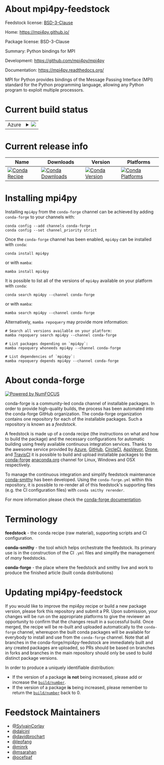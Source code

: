 About mpi4py-feedstock
======================

Feedstock license: [BSD-3-Clause](https://github.com/conda-forge/mpi4py-feedstock/blob/main/LICENSE.txt)

Home: https://mpi4py.github.io/

Package license: BSD-3-Clause

Summary: Python bindings for MPI

Development: https://github.com/mpi4py/mpi4py

Documentation: https://mpi4py.readthedocs.org/

MPI for Python provides bindings of the Message Passing Interface (MPI)
standard for the Python programming language, allowing any Python program
to exploit multiple processors.


Current build status
====================


<table>
    
  <tr>
    <td>Azure</td>
    <td>
      <details>
        <summary>
          <a href="https://dev.azure.com/conda-forge/feedstock-builds/_build/latest?definitionId=644&branchName=main">
            <img src="https://dev.azure.com/conda-forge/feedstock-builds/_apis/build/status/mpi4py-feedstock?branchName=main">
          </a>
        </summary>
        <table>
          <thead><tr><th>Variant</th><th>Status</th></tr></thead>
          <tbody><tr>
              <td>linux_64_mpiimpipython3.10.____cpython</td>
              <td>
                <a href="https://dev.azure.com/conda-forge/feedstock-builds/_build/latest?definitionId=644&branchName=main">
                  <img src="https://dev.azure.com/conda-forge/feedstock-builds/_apis/build/status/mpi4py-feedstock?branchName=main&jobName=linux&configuration=linux%20linux_64_mpiimpipython3.10.____cpython" alt="variant">
                </a>
              </td>
            </tr><tr>
              <td>linux_64_mpiimpipython3.11.____cpython</td>
              <td>
                <a href="https://dev.azure.com/conda-forge/feedstock-builds/_build/latest?definitionId=644&branchName=main">
                  <img src="https://dev.azure.com/conda-forge/feedstock-builds/_apis/build/status/mpi4py-feedstock?branchName=main&jobName=linux&configuration=linux%20linux_64_mpiimpipython3.11.____cpython" alt="variant">
                </a>
              </td>
            </tr><tr>
              <td>linux_64_mpiimpipython3.12.____cpython</td>
              <td>
                <a href="https://dev.azure.com/conda-forge/feedstock-builds/_build/latest?definitionId=644&branchName=main">
                  <img src="https://dev.azure.com/conda-forge/feedstock-builds/_apis/build/status/mpi4py-feedstock?branchName=main&jobName=linux&configuration=linux%20linux_64_mpiimpipython3.12.____cpython" alt="variant">
                </a>
              </td>
            </tr><tr>
              <td>linux_64_mpiimpipython3.8.____cpython</td>
              <td>
                <a href="https://dev.azure.com/conda-forge/feedstock-builds/_build/latest?definitionId=644&branchName=main">
                  <img src="https://dev.azure.com/conda-forge/feedstock-builds/_apis/build/status/mpi4py-feedstock?branchName=main&jobName=linux&configuration=linux%20linux_64_mpiimpipython3.8.____cpython" alt="variant">
                </a>
              </td>
            </tr><tr>
              <td>linux_64_mpiimpipython3.9.____73_pypy</td>
              <td>
                <a href="https://dev.azure.com/conda-forge/feedstock-builds/_build/latest?definitionId=644&branchName=main">
                  <img src="https://dev.azure.com/conda-forge/feedstock-builds/_apis/build/status/mpi4py-feedstock?branchName=main&jobName=linux&configuration=linux%20linux_64_mpiimpipython3.9.____73_pypy" alt="variant">
                </a>
              </td>
            </tr><tr>
              <td>linux_64_mpiimpipython3.9.____cpython</td>
              <td>
                <a href="https://dev.azure.com/conda-forge/feedstock-builds/_build/latest?definitionId=644&branchName=main">
                  <img src="https://dev.azure.com/conda-forge/feedstock-builds/_apis/build/status/mpi4py-feedstock?branchName=main&jobName=linux&configuration=linux%20linux_64_mpiimpipython3.9.____cpython" alt="variant">
                </a>
              </td>
            </tr><tr>
              <td>linux_64_mpimpichpython3.10.____cpython</td>
              <td>
                <a href="https://dev.azure.com/conda-forge/feedstock-builds/_build/latest?definitionId=644&branchName=main">
                  <img src="https://dev.azure.com/conda-forge/feedstock-builds/_apis/build/status/mpi4py-feedstock?branchName=main&jobName=linux&configuration=linux%20linux_64_mpimpichpython3.10.____cpython" alt="variant">
                </a>
              </td>
            </tr><tr>
              <td>linux_64_mpimpichpython3.11.____cpython</td>
              <td>
                <a href="https://dev.azure.com/conda-forge/feedstock-builds/_build/latest?definitionId=644&branchName=main">
                  <img src="https://dev.azure.com/conda-forge/feedstock-builds/_apis/build/status/mpi4py-feedstock?branchName=main&jobName=linux&configuration=linux%20linux_64_mpimpichpython3.11.____cpython" alt="variant">
                </a>
              </td>
            </tr><tr>
              <td>linux_64_mpimpichpython3.12.____cpython</td>
              <td>
                <a href="https://dev.azure.com/conda-forge/feedstock-builds/_build/latest?definitionId=644&branchName=main">
                  <img src="https://dev.azure.com/conda-forge/feedstock-builds/_apis/build/status/mpi4py-feedstock?branchName=main&jobName=linux&configuration=linux%20linux_64_mpimpichpython3.12.____cpython" alt="variant">
                </a>
              </td>
            </tr><tr>
              <td>linux_64_mpimpichpython3.8.____cpython</td>
              <td>
                <a href="https://dev.azure.com/conda-forge/feedstock-builds/_build/latest?definitionId=644&branchName=main">
                  <img src="https://dev.azure.com/conda-forge/feedstock-builds/_apis/build/status/mpi4py-feedstock?branchName=main&jobName=linux&configuration=linux%20linux_64_mpimpichpython3.8.____cpython" alt="variant">
                </a>
              </td>
            </tr><tr>
              <td>linux_64_mpimpichpython3.9.____73_pypy</td>
              <td>
                <a href="https://dev.azure.com/conda-forge/feedstock-builds/_build/latest?definitionId=644&branchName=main">
                  <img src="https://dev.azure.com/conda-forge/feedstock-builds/_apis/build/status/mpi4py-feedstock?branchName=main&jobName=linux&configuration=linux%20linux_64_mpimpichpython3.9.____73_pypy" alt="variant">
                </a>
              </td>
            </tr><tr>
              <td>linux_64_mpimpichpython3.9.____cpython</td>
              <td>
                <a href="https://dev.azure.com/conda-forge/feedstock-builds/_build/latest?definitionId=644&branchName=main">
                  <img src="https://dev.azure.com/conda-forge/feedstock-builds/_apis/build/status/mpi4py-feedstock?branchName=main&jobName=linux&configuration=linux%20linux_64_mpimpichpython3.9.____cpython" alt="variant">
                </a>
              </td>
            </tr><tr>
              <td>linux_64_mpiopenmpipython3.10.____cpython</td>
              <td>
                <a href="https://dev.azure.com/conda-forge/feedstock-builds/_build/latest?definitionId=644&branchName=main">
                  <img src="https://dev.azure.com/conda-forge/feedstock-builds/_apis/build/status/mpi4py-feedstock?branchName=main&jobName=linux&configuration=linux%20linux_64_mpiopenmpipython3.10.____cpython" alt="variant">
                </a>
              </td>
            </tr><tr>
              <td>linux_64_mpiopenmpipython3.11.____cpython</td>
              <td>
                <a href="https://dev.azure.com/conda-forge/feedstock-builds/_build/latest?definitionId=644&branchName=main">
                  <img src="https://dev.azure.com/conda-forge/feedstock-builds/_apis/build/status/mpi4py-feedstock?branchName=main&jobName=linux&configuration=linux%20linux_64_mpiopenmpipython3.11.____cpython" alt="variant">
                </a>
              </td>
            </tr><tr>
              <td>linux_64_mpiopenmpipython3.12.____cpython</td>
              <td>
                <a href="https://dev.azure.com/conda-forge/feedstock-builds/_build/latest?definitionId=644&branchName=main">
                  <img src="https://dev.azure.com/conda-forge/feedstock-builds/_apis/build/status/mpi4py-feedstock?branchName=main&jobName=linux&configuration=linux%20linux_64_mpiopenmpipython3.12.____cpython" alt="variant">
                </a>
              </td>
            </tr><tr>
              <td>linux_64_mpiopenmpipython3.8.____cpython</td>
              <td>
                <a href="https://dev.azure.com/conda-forge/feedstock-builds/_build/latest?definitionId=644&branchName=main">
                  <img src="https://dev.azure.com/conda-forge/feedstock-builds/_apis/build/status/mpi4py-feedstock?branchName=main&jobName=linux&configuration=linux%20linux_64_mpiopenmpipython3.8.____cpython" alt="variant">
                </a>
              </td>
            </tr><tr>
              <td>linux_64_mpiopenmpipython3.9.____73_pypy</td>
              <td>
                <a href="https://dev.azure.com/conda-forge/feedstock-builds/_build/latest?definitionId=644&branchName=main">
                  <img src="https://dev.azure.com/conda-forge/feedstock-builds/_apis/build/status/mpi4py-feedstock?branchName=main&jobName=linux&configuration=linux%20linux_64_mpiopenmpipython3.9.____73_pypy" alt="variant">
                </a>
              </td>
            </tr><tr>
              <td>linux_64_mpiopenmpipython3.9.____cpython</td>
              <td>
                <a href="https://dev.azure.com/conda-forge/feedstock-builds/_build/latest?definitionId=644&branchName=main">
                  <img src="https://dev.azure.com/conda-forge/feedstock-builds/_apis/build/status/mpi4py-feedstock?branchName=main&jobName=linux&configuration=linux%20linux_64_mpiopenmpipython3.9.____cpython" alt="variant">
                </a>
              </td>
            </tr><tr>
              <td>linux_aarch64_mpimpichpython3.10.____cpython</td>
              <td>
                <a href="https://dev.azure.com/conda-forge/feedstock-builds/_build/latest?definitionId=644&branchName=main">
                  <img src="https://dev.azure.com/conda-forge/feedstock-builds/_apis/build/status/mpi4py-feedstock?branchName=main&jobName=linux&configuration=linux%20linux_aarch64_mpimpichpython3.10.____cpython" alt="variant">
                </a>
              </td>
            </tr><tr>
              <td>linux_aarch64_mpimpichpython3.11.____cpython</td>
              <td>
                <a href="https://dev.azure.com/conda-forge/feedstock-builds/_build/latest?definitionId=644&branchName=main">
                  <img src="https://dev.azure.com/conda-forge/feedstock-builds/_apis/build/status/mpi4py-feedstock?branchName=main&jobName=linux&configuration=linux%20linux_aarch64_mpimpichpython3.11.____cpython" alt="variant">
                </a>
              </td>
            </tr><tr>
              <td>linux_aarch64_mpimpichpython3.12.____cpython</td>
              <td>
                <a href="https://dev.azure.com/conda-forge/feedstock-builds/_build/latest?definitionId=644&branchName=main">
                  <img src="https://dev.azure.com/conda-forge/feedstock-builds/_apis/build/status/mpi4py-feedstock?branchName=main&jobName=linux&configuration=linux%20linux_aarch64_mpimpichpython3.12.____cpython" alt="variant">
                </a>
              </td>
            </tr><tr>
              <td>linux_aarch64_mpimpichpython3.8.____cpython</td>
              <td>
                <a href="https://dev.azure.com/conda-forge/feedstock-builds/_build/latest?definitionId=644&branchName=main">
                  <img src="https://dev.azure.com/conda-forge/feedstock-builds/_apis/build/status/mpi4py-feedstock?branchName=main&jobName=linux&configuration=linux%20linux_aarch64_mpimpichpython3.8.____cpython" alt="variant">
                </a>
              </td>
            </tr><tr>
              <td>linux_aarch64_mpimpichpython3.9.____73_pypy</td>
              <td>
                <a href="https://dev.azure.com/conda-forge/feedstock-builds/_build/latest?definitionId=644&branchName=main">
                  <img src="https://dev.azure.com/conda-forge/feedstock-builds/_apis/build/status/mpi4py-feedstock?branchName=main&jobName=linux&configuration=linux%20linux_aarch64_mpimpichpython3.9.____73_pypy" alt="variant">
                </a>
              </td>
            </tr><tr>
              <td>linux_aarch64_mpimpichpython3.9.____cpython</td>
              <td>
                <a href="https://dev.azure.com/conda-forge/feedstock-builds/_build/latest?definitionId=644&branchName=main">
                  <img src="https://dev.azure.com/conda-forge/feedstock-builds/_apis/build/status/mpi4py-feedstock?branchName=main&jobName=linux&configuration=linux%20linux_aarch64_mpimpichpython3.9.____cpython" alt="variant">
                </a>
              </td>
            </tr><tr>
              <td>linux_aarch64_mpiopenmpipython3.10.____cpython</td>
              <td>
                <a href="https://dev.azure.com/conda-forge/feedstock-builds/_build/latest?definitionId=644&branchName=main">
                  <img src="https://dev.azure.com/conda-forge/feedstock-builds/_apis/build/status/mpi4py-feedstock?branchName=main&jobName=linux&configuration=linux%20linux_aarch64_mpiopenmpipython3.10.____cpython" alt="variant">
                </a>
              </td>
            </tr><tr>
              <td>linux_aarch64_mpiopenmpipython3.11.____cpython</td>
              <td>
                <a href="https://dev.azure.com/conda-forge/feedstock-builds/_build/latest?definitionId=644&branchName=main">
                  <img src="https://dev.azure.com/conda-forge/feedstock-builds/_apis/build/status/mpi4py-feedstock?branchName=main&jobName=linux&configuration=linux%20linux_aarch64_mpiopenmpipython3.11.____cpython" alt="variant">
                </a>
              </td>
            </tr><tr>
              <td>linux_aarch64_mpiopenmpipython3.12.____cpython</td>
              <td>
                <a href="https://dev.azure.com/conda-forge/feedstock-builds/_build/latest?definitionId=644&branchName=main">
                  <img src="https://dev.azure.com/conda-forge/feedstock-builds/_apis/build/status/mpi4py-feedstock?branchName=main&jobName=linux&configuration=linux%20linux_aarch64_mpiopenmpipython3.12.____cpython" alt="variant">
                </a>
              </td>
            </tr><tr>
              <td>linux_aarch64_mpiopenmpipython3.8.____cpython</td>
              <td>
                <a href="https://dev.azure.com/conda-forge/feedstock-builds/_build/latest?definitionId=644&branchName=main">
                  <img src="https://dev.azure.com/conda-forge/feedstock-builds/_apis/build/status/mpi4py-feedstock?branchName=main&jobName=linux&configuration=linux%20linux_aarch64_mpiopenmpipython3.8.____cpython" alt="variant">
                </a>
              </td>
            </tr><tr>
              <td>linux_aarch64_mpiopenmpipython3.9.____73_pypy</td>
              <td>
                <a href="https://dev.azure.com/conda-forge/feedstock-builds/_build/latest?definitionId=644&branchName=main">
                  <img src="https://dev.azure.com/conda-forge/feedstock-builds/_apis/build/status/mpi4py-feedstock?branchName=main&jobName=linux&configuration=linux%20linux_aarch64_mpiopenmpipython3.9.____73_pypy" alt="variant">
                </a>
              </td>
            </tr><tr>
              <td>linux_aarch64_mpiopenmpipython3.9.____cpython</td>
              <td>
                <a href="https://dev.azure.com/conda-forge/feedstock-builds/_build/latest?definitionId=644&branchName=main">
                  <img src="https://dev.azure.com/conda-forge/feedstock-builds/_apis/build/status/mpi4py-feedstock?branchName=main&jobName=linux&configuration=linux%20linux_aarch64_mpiopenmpipython3.9.____cpython" alt="variant">
                </a>
              </td>
            </tr><tr>
              <td>linux_ppc64le_mpimpichpython3.10.____cpython</td>
              <td>
                <a href="https://dev.azure.com/conda-forge/feedstock-builds/_build/latest?definitionId=644&branchName=main">
                  <img src="https://dev.azure.com/conda-forge/feedstock-builds/_apis/build/status/mpi4py-feedstock?branchName=main&jobName=linux&configuration=linux%20linux_ppc64le_mpimpichpython3.10.____cpython" alt="variant">
                </a>
              </td>
            </tr><tr>
              <td>linux_ppc64le_mpimpichpython3.11.____cpython</td>
              <td>
                <a href="https://dev.azure.com/conda-forge/feedstock-builds/_build/latest?definitionId=644&branchName=main">
                  <img src="https://dev.azure.com/conda-forge/feedstock-builds/_apis/build/status/mpi4py-feedstock?branchName=main&jobName=linux&configuration=linux%20linux_ppc64le_mpimpichpython3.11.____cpython" alt="variant">
                </a>
              </td>
            </tr><tr>
              <td>linux_ppc64le_mpimpichpython3.12.____cpython</td>
              <td>
                <a href="https://dev.azure.com/conda-forge/feedstock-builds/_build/latest?definitionId=644&branchName=main">
                  <img src="https://dev.azure.com/conda-forge/feedstock-builds/_apis/build/status/mpi4py-feedstock?branchName=main&jobName=linux&configuration=linux%20linux_ppc64le_mpimpichpython3.12.____cpython" alt="variant">
                </a>
              </td>
            </tr><tr>
              <td>linux_ppc64le_mpimpichpython3.8.____cpython</td>
              <td>
                <a href="https://dev.azure.com/conda-forge/feedstock-builds/_build/latest?definitionId=644&branchName=main">
                  <img src="https://dev.azure.com/conda-forge/feedstock-builds/_apis/build/status/mpi4py-feedstock?branchName=main&jobName=linux&configuration=linux%20linux_ppc64le_mpimpichpython3.8.____cpython" alt="variant">
                </a>
              </td>
            </tr><tr>
              <td>linux_ppc64le_mpimpichpython3.9.____73_pypy</td>
              <td>
                <a href="https://dev.azure.com/conda-forge/feedstock-builds/_build/latest?definitionId=644&branchName=main">
                  <img src="https://dev.azure.com/conda-forge/feedstock-builds/_apis/build/status/mpi4py-feedstock?branchName=main&jobName=linux&configuration=linux%20linux_ppc64le_mpimpichpython3.9.____73_pypy" alt="variant">
                </a>
              </td>
            </tr><tr>
              <td>linux_ppc64le_mpimpichpython3.9.____cpython</td>
              <td>
                <a href="https://dev.azure.com/conda-forge/feedstock-builds/_build/latest?definitionId=644&branchName=main">
                  <img src="https://dev.azure.com/conda-forge/feedstock-builds/_apis/build/status/mpi4py-feedstock?branchName=main&jobName=linux&configuration=linux%20linux_ppc64le_mpimpichpython3.9.____cpython" alt="variant">
                </a>
              </td>
            </tr><tr>
              <td>linux_ppc64le_mpiopenmpipython3.10.____cpython</td>
              <td>
                <a href="https://dev.azure.com/conda-forge/feedstock-builds/_build/latest?definitionId=644&branchName=main">
                  <img src="https://dev.azure.com/conda-forge/feedstock-builds/_apis/build/status/mpi4py-feedstock?branchName=main&jobName=linux&configuration=linux%20linux_ppc64le_mpiopenmpipython3.10.____cpython" alt="variant">
                </a>
              </td>
            </tr><tr>
              <td>linux_ppc64le_mpiopenmpipython3.11.____cpython</td>
              <td>
                <a href="https://dev.azure.com/conda-forge/feedstock-builds/_build/latest?definitionId=644&branchName=main">
                  <img src="https://dev.azure.com/conda-forge/feedstock-builds/_apis/build/status/mpi4py-feedstock?branchName=main&jobName=linux&configuration=linux%20linux_ppc64le_mpiopenmpipython3.11.____cpython" alt="variant">
                </a>
              </td>
            </tr><tr>
              <td>linux_ppc64le_mpiopenmpipython3.12.____cpython</td>
              <td>
                <a href="https://dev.azure.com/conda-forge/feedstock-builds/_build/latest?definitionId=644&branchName=main">
                  <img src="https://dev.azure.com/conda-forge/feedstock-builds/_apis/build/status/mpi4py-feedstock?branchName=main&jobName=linux&configuration=linux%20linux_ppc64le_mpiopenmpipython3.12.____cpython" alt="variant">
                </a>
              </td>
            </tr><tr>
              <td>linux_ppc64le_mpiopenmpipython3.8.____cpython</td>
              <td>
                <a href="https://dev.azure.com/conda-forge/feedstock-builds/_build/latest?definitionId=644&branchName=main">
                  <img src="https://dev.azure.com/conda-forge/feedstock-builds/_apis/build/status/mpi4py-feedstock?branchName=main&jobName=linux&configuration=linux%20linux_ppc64le_mpiopenmpipython3.8.____cpython" alt="variant">
                </a>
              </td>
            </tr><tr>
              <td>linux_ppc64le_mpiopenmpipython3.9.____73_pypy</td>
              <td>
                <a href="https://dev.azure.com/conda-forge/feedstock-builds/_build/latest?definitionId=644&branchName=main">
                  <img src="https://dev.azure.com/conda-forge/feedstock-builds/_apis/build/status/mpi4py-feedstock?branchName=main&jobName=linux&configuration=linux%20linux_ppc64le_mpiopenmpipython3.9.____73_pypy" alt="variant">
                </a>
              </td>
            </tr><tr>
              <td>linux_ppc64le_mpiopenmpipython3.9.____cpython</td>
              <td>
                <a href="https://dev.azure.com/conda-forge/feedstock-builds/_build/latest?definitionId=644&branchName=main">
                  <img src="https://dev.azure.com/conda-forge/feedstock-builds/_apis/build/status/mpi4py-feedstock?branchName=main&jobName=linux&configuration=linux%20linux_ppc64le_mpiopenmpipython3.9.____cpython" alt="variant">
                </a>
              </td>
            </tr><tr>
              <td>osx_64_mpimpichpython3.10.____cpython</td>
              <td>
                <a href="https://dev.azure.com/conda-forge/feedstock-builds/_build/latest?definitionId=644&branchName=main">
                  <img src="https://dev.azure.com/conda-forge/feedstock-builds/_apis/build/status/mpi4py-feedstock?branchName=main&jobName=osx&configuration=osx%20osx_64_mpimpichpython3.10.____cpython" alt="variant">
                </a>
              </td>
            </tr><tr>
              <td>osx_64_mpimpichpython3.11.____cpython</td>
              <td>
                <a href="https://dev.azure.com/conda-forge/feedstock-builds/_build/latest?definitionId=644&branchName=main">
                  <img src="https://dev.azure.com/conda-forge/feedstock-builds/_apis/build/status/mpi4py-feedstock?branchName=main&jobName=osx&configuration=osx%20osx_64_mpimpichpython3.11.____cpython" alt="variant">
                </a>
              </td>
            </tr><tr>
              <td>osx_64_mpimpichpython3.12.____cpython</td>
              <td>
                <a href="https://dev.azure.com/conda-forge/feedstock-builds/_build/latest?definitionId=644&branchName=main">
                  <img src="https://dev.azure.com/conda-forge/feedstock-builds/_apis/build/status/mpi4py-feedstock?branchName=main&jobName=osx&configuration=osx%20osx_64_mpimpichpython3.12.____cpython" alt="variant">
                </a>
              </td>
            </tr><tr>
              <td>osx_64_mpimpichpython3.8.____cpython</td>
              <td>
                <a href="https://dev.azure.com/conda-forge/feedstock-builds/_build/latest?definitionId=644&branchName=main">
                  <img src="https://dev.azure.com/conda-forge/feedstock-builds/_apis/build/status/mpi4py-feedstock?branchName=main&jobName=osx&configuration=osx%20osx_64_mpimpichpython3.8.____cpython" alt="variant">
                </a>
              </td>
            </tr><tr>
              <td>osx_64_mpimpichpython3.9.____73_pypy</td>
              <td>
                <a href="https://dev.azure.com/conda-forge/feedstock-builds/_build/latest?definitionId=644&branchName=main">
                  <img src="https://dev.azure.com/conda-forge/feedstock-builds/_apis/build/status/mpi4py-feedstock?branchName=main&jobName=osx&configuration=osx%20osx_64_mpimpichpython3.9.____73_pypy" alt="variant">
                </a>
              </td>
            </tr><tr>
              <td>osx_64_mpimpichpython3.9.____cpython</td>
              <td>
                <a href="https://dev.azure.com/conda-forge/feedstock-builds/_build/latest?definitionId=644&branchName=main">
                  <img src="https://dev.azure.com/conda-forge/feedstock-builds/_apis/build/status/mpi4py-feedstock?branchName=main&jobName=osx&configuration=osx%20osx_64_mpimpichpython3.9.____cpython" alt="variant">
                </a>
              </td>
            </tr><tr>
              <td>osx_64_mpiopenmpipython3.10.____cpython</td>
              <td>
                <a href="https://dev.azure.com/conda-forge/feedstock-builds/_build/latest?definitionId=644&branchName=main">
                  <img src="https://dev.azure.com/conda-forge/feedstock-builds/_apis/build/status/mpi4py-feedstock?branchName=main&jobName=osx&configuration=osx%20osx_64_mpiopenmpipython3.10.____cpython" alt="variant">
                </a>
              </td>
            </tr><tr>
              <td>osx_64_mpiopenmpipython3.11.____cpython</td>
              <td>
                <a href="https://dev.azure.com/conda-forge/feedstock-builds/_build/latest?definitionId=644&branchName=main">
                  <img src="https://dev.azure.com/conda-forge/feedstock-builds/_apis/build/status/mpi4py-feedstock?branchName=main&jobName=osx&configuration=osx%20osx_64_mpiopenmpipython3.11.____cpython" alt="variant">
                </a>
              </td>
            </tr><tr>
              <td>osx_64_mpiopenmpipython3.12.____cpython</td>
              <td>
                <a href="https://dev.azure.com/conda-forge/feedstock-builds/_build/latest?definitionId=644&branchName=main">
                  <img src="https://dev.azure.com/conda-forge/feedstock-builds/_apis/build/status/mpi4py-feedstock?branchName=main&jobName=osx&configuration=osx%20osx_64_mpiopenmpipython3.12.____cpython" alt="variant">
                </a>
              </td>
            </tr><tr>
              <td>osx_64_mpiopenmpipython3.8.____cpython</td>
              <td>
                <a href="https://dev.azure.com/conda-forge/feedstock-builds/_build/latest?definitionId=644&branchName=main">
                  <img src="https://dev.azure.com/conda-forge/feedstock-builds/_apis/build/status/mpi4py-feedstock?branchName=main&jobName=osx&configuration=osx%20osx_64_mpiopenmpipython3.8.____cpython" alt="variant">
                </a>
              </td>
            </tr><tr>
              <td>osx_64_mpiopenmpipython3.9.____73_pypy</td>
              <td>
                <a href="https://dev.azure.com/conda-forge/feedstock-builds/_build/latest?definitionId=644&branchName=main">
                  <img src="https://dev.azure.com/conda-forge/feedstock-builds/_apis/build/status/mpi4py-feedstock?branchName=main&jobName=osx&configuration=osx%20osx_64_mpiopenmpipython3.9.____73_pypy" alt="variant">
                </a>
              </td>
            </tr><tr>
              <td>osx_64_mpiopenmpipython3.9.____cpython</td>
              <td>
                <a href="https://dev.azure.com/conda-forge/feedstock-builds/_build/latest?definitionId=644&branchName=main">
                  <img src="https://dev.azure.com/conda-forge/feedstock-builds/_apis/build/status/mpi4py-feedstock?branchName=main&jobName=osx&configuration=osx%20osx_64_mpiopenmpipython3.9.____cpython" alt="variant">
                </a>
              </td>
            </tr><tr>
              <td>osx_arm64_mpimpichpython3.10.____cpython</td>
              <td>
                <a href="https://dev.azure.com/conda-forge/feedstock-builds/_build/latest?definitionId=644&branchName=main">
                  <img src="https://dev.azure.com/conda-forge/feedstock-builds/_apis/build/status/mpi4py-feedstock?branchName=main&jobName=osx&configuration=osx%20osx_arm64_mpimpichpython3.10.____cpython" alt="variant">
                </a>
              </td>
            </tr><tr>
              <td>osx_arm64_mpimpichpython3.11.____cpython</td>
              <td>
                <a href="https://dev.azure.com/conda-forge/feedstock-builds/_build/latest?definitionId=644&branchName=main">
                  <img src="https://dev.azure.com/conda-forge/feedstock-builds/_apis/build/status/mpi4py-feedstock?branchName=main&jobName=osx&configuration=osx%20osx_arm64_mpimpichpython3.11.____cpython" alt="variant">
                </a>
              </td>
            </tr><tr>
              <td>osx_arm64_mpimpichpython3.12.____cpython</td>
              <td>
                <a href="https://dev.azure.com/conda-forge/feedstock-builds/_build/latest?definitionId=644&branchName=main">
                  <img src="https://dev.azure.com/conda-forge/feedstock-builds/_apis/build/status/mpi4py-feedstock?branchName=main&jobName=osx&configuration=osx%20osx_arm64_mpimpichpython3.12.____cpython" alt="variant">
                </a>
              </td>
            </tr><tr>
              <td>osx_arm64_mpimpichpython3.8.____cpython</td>
              <td>
                <a href="https://dev.azure.com/conda-forge/feedstock-builds/_build/latest?definitionId=644&branchName=main">
                  <img src="https://dev.azure.com/conda-forge/feedstock-builds/_apis/build/status/mpi4py-feedstock?branchName=main&jobName=osx&configuration=osx%20osx_arm64_mpimpichpython3.8.____cpython" alt="variant">
                </a>
              </td>
            </tr><tr>
              <td>osx_arm64_mpimpichpython3.9.____cpython</td>
              <td>
                <a href="https://dev.azure.com/conda-forge/feedstock-builds/_build/latest?definitionId=644&branchName=main">
                  <img src="https://dev.azure.com/conda-forge/feedstock-builds/_apis/build/status/mpi4py-feedstock?branchName=main&jobName=osx&configuration=osx%20osx_arm64_mpimpichpython3.9.____cpython" alt="variant">
                </a>
              </td>
            </tr><tr>
              <td>osx_arm64_mpiopenmpipython3.10.____cpython</td>
              <td>
                <a href="https://dev.azure.com/conda-forge/feedstock-builds/_build/latest?definitionId=644&branchName=main">
                  <img src="https://dev.azure.com/conda-forge/feedstock-builds/_apis/build/status/mpi4py-feedstock?branchName=main&jobName=osx&configuration=osx%20osx_arm64_mpiopenmpipython3.10.____cpython" alt="variant">
                </a>
              </td>
            </tr><tr>
              <td>osx_arm64_mpiopenmpipython3.11.____cpython</td>
              <td>
                <a href="https://dev.azure.com/conda-forge/feedstock-builds/_build/latest?definitionId=644&branchName=main">
                  <img src="https://dev.azure.com/conda-forge/feedstock-builds/_apis/build/status/mpi4py-feedstock?branchName=main&jobName=osx&configuration=osx%20osx_arm64_mpiopenmpipython3.11.____cpython" alt="variant">
                </a>
              </td>
            </tr><tr>
              <td>osx_arm64_mpiopenmpipython3.12.____cpython</td>
              <td>
                <a href="https://dev.azure.com/conda-forge/feedstock-builds/_build/latest?definitionId=644&branchName=main">
                  <img src="https://dev.azure.com/conda-forge/feedstock-builds/_apis/build/status/mpi4py-feedstock?branchName=main&jobName=osx&configuration=osx%20osx_arm64_mpiopenmpipython3.12.____cpython" alt="variant">
                </a>
              </td>
            </tr><tr>
              <td>osx_arm64_mpiopenmpipython3.8.____cpython</td>
              <td>
                <a href="https://dev.azure.com/conda-forge/feedstock-builds/_build/latest?definitionId=644&branchName=main">
                  <img src="https://dev.azure.com/conda-forge/feedstock-builds/_apis/build/status/mpi4py-feedstock?branchName=main&jobName=osx&configuration=osx%20osx_arm64_mpiopenmpipython3.8.____cpython" alt="variant">
                </a>
              </td>
            </tr><tr>
              <td>osx_arm64_mpiopenmpipython3.9.____cpython</td>
              <td>
                <a href="https://dev.azure.com/conda-forge/feedstock-builds/_build/latest?definitionId=644&branchName=main">
                  <img src="https://dev.azure.com/conda-forge/feedstock-builds/_apis/build/status/mpi4py-feedstock?branchName=main&jobName=osx&configuration=osx%20osx_arm64_mpiopenmpipython3.9.____cpython" alt="variant">
                </a>
              </td>
            </tr><tr>
              <td>win_64_mpiimpipython3.10.____cpython</td>
              <td>
                <a href="https://dev.azure.com/conda-forge/feedstock-builds/_build/latest?definitionId=644&branchName=main">
                  <img src="https://dev.azure.com/conda-forge/feedstock-builds/_apis/build/status/mpi4py-feedstock?branchName=main&jobName=win&configuration=win%20win_64_mpiimpipython3.10.____cpython" alt="variant">
                </a>
              </td>
            </tr><tr>
              <td>win_64_mpiimpipython3.11.____cpython</td>
              <td>
                <a href="https://dev.azure.com/conda-forge/feedstock-builds/_build/latest?definitionId=644&branchName=main">
                  <img src="https://dev.azure.com/conda-forge/feedstock-builds/_apis/build/status/mpi4py-feedstock?branchName=main&jobName=win&configuration=win%20win_64_mpiimpipython3.11.____cpython" alt="variant">
                </a>
              </td>
            </tr><tr>
              <td>win_64_mpiimpipython3.12.____cpython</td>
              <td>
                <a href="https://dev.azure.com/conda-forge/feedstock-builds/_build/latest?definitionId=644&branchName=main">
                  <img src="https://dev.azure.com/conda-forge/feedstock-builds/_apis/build/status/mpi4py-feedstock?branchName=main&jobName=win&configuration=win%20win_64_mpiimpipython3.12.____cpython" alt="variant">
                </a>
              </td>
            </tr><tr>
              <td>win_64_mpiimpipython3.8.____cpython</td>
              <td>
                <a href="https://dev.azure.com/conda-forge/feedstock-builds/_build/latest?definitionId=644&branchName=main">
                  <img src="https://dev.azure.com/conda-forge/feedstock-builds/_apis/build/status/mpi4py-feedstock?branchName=main&jobName=win&configuration=win%20win_64_mpiimpipython3.8.____cpython" alt="variant">
                </a>
              </td>
            </tr><tr>
              <td>win_64_mpiimpipython3.9.____73_pypy</td>
              <td>
                <a href="https://dev.azure.com/conda-forge/feedstock-builds/_build/latest?definitionId=644&branchName=main">
                  <img src="https://dev.azure.com/conda-forge/feedstock-builds/_apis/build/status/mpi4py-feedstock?branchName=main&jobName=win&configuration=win%20win_64_mpiimpipython3.9.____73_pypy" alt="variant">
                </a>
              </td>
            </tr><tr>
              <td>win_64_mpiimpipython3.9.____cpython</td>
              <td>
                <a href="https://dev.azure.com/conda-forge/feedstock-builds/_build/latest?definitionId=644&branchName=main">
                  <img src="https://dev.azure.com/conda-forge/feedstock-builds/_apis/build/status/mpi4py-feedstock?branchName=main&jobName=win&configuration=win%20win_64_mpiimpipython3.9.____cpython" alt="variant">
                </a>
              </td>
            </tr><tr>
              <td>win_64_mpimsmpipython3.10.____cpython</td>
              <td>
                <a href="https://dev.azure.com/conda-forge/feedstock-builds/_build/latest?definitionId=644&branchName=main">
                  <img src="https://dev.azure.com/conda-forge/feedstock-builds/_apis/build/status/mpi4py-feedstock?branchName=main&jobName=win&configuration=win%20win_64_mpimsmpipython3.10.____cpython" alt="variant">
                </a>
              </td>
            </tr><tr>
              <td>win_64_mpimsmpipython3.11.____cpython</td>
              <td>
                <a href="https://dev.azure.com/conda-forge/feedstock-builds/_build/latest?definitionId=644&branchName=main">
                  <img src="https://dev.azure.com/conda-forge/feedstock-builds/_apis/build/status/mpi4py-feedstock?branchName=main&jobName=win&configuration=win%20win_64_mpimsmpipython3.11.____cpython" alt="variant">
                </a>
              </td>
            </tr><tr>
              <td>win_64_mpimsmpipython3.12.____cpython</td>
              <td>
                <a href="https://dev.azure.com/conda-forge/feedstock-builds/_build/latest?definitionId=644&branchName=main">
                  <img src="https://dev.azure.com/conda-forge/feedstock-builds/_apis/build/status/mpi4py-feedstock?branchName=main&jobName=win&configuration=win%20win_64_mpimsmpipython3.12.____cpython" alt="variant">
                </a>
              </td>
            </tr><tr>
              <td>win_64_mpimsmpipython3.8.____cpython</td>
              <td>
                <a href="https://dev.azure.com/conda-forge/feedstock-builds/_build/latest?definitionId=644&branchName=main">
                  <img src="https://dev.azure.com/conda-forge/feedstock-builds/_apis/build/status/mpi4py-feedstock?branchName=main&jobName=win&configuration=win%20win_64_mpimsmpipython3.8.____cpython" alt="variant">
                </a>
              </td>
            </tr><tr>
              <td>win_64_mpimsmpipython3.9.____73_pypy</td>
              <td>
                <a href="https://dev.azure.com/conda-forge/feedstock-builds/_build/latest?definitionId=644&branchName=main">
                  <img src="https://dev.azure.com/conda-forge/feedstock-builds/_apis/build/status/mpi4py-feedstock?branchName=main&jobName=win&configuration=win%20win_64_mpimsmpipython3.9.____73_pypy" alt="variant">
                </a>
              </td>
            </tr><tr>
              <td>win_64_mpimsmpipython3.9.____cpython</td>
              <td>
                <a href="https://dev.azure.com/conda-forge/feedstock-builds/_build/latest?definitionId=644&branchName=main">
                  <img src="https://dev.azure.com/conda-forge/feedstock-builds/_apis/build/status/mpi4py-feedstock?branchName=main&jobName=win&configuration=win%20win_64_mpimsmpipython3.9.____cpython" alt="variant">
                </a>
              </td>
            </tr>
          </tbody>
        </table>
      </details>
    </td>
  </tr>
</table>

Current release info
====================

| Name | Downloads | Version | Platforms |
| --- | --- | --- | --- |
| [![Conda Recipe](https://img.shields.io/badge/recipe-mpi4py-green.svg)](https://anaconda.org/conda-forge/mpi4py) | [![Conda Downloads](https://img.shields.io/conda/dn/conda-forge/mpi4py.svg)](https://anaconda.org/conda-forge/mpi4py) | [![Conda Version](https://img.shields.io/conda/vn/conda-forge/mpi4py.svg)](https://anaconda.org/conda-forge/mpi4py) | [![Conda Platforms](https://img.shields.io/conda/pn/conda-forge/mpi4py.svg)](https://anaconda.org/conda-forge/mpi4py) |

Installing mpi4py
=================

Installing `mpi4py` from the `conda-forge` channel can be achieved by adding `conda-forge` to your channels with:

```
conda config --add channels conda-forge
conda config --set channel_priority strict
```

Once the `conda-forge` channel has been enabled, `mpi4py` can be installed with `conda`:

```
conda install mpi4py
```

or with `mamba`:

```
mamba install mpi4py
```

It is possible to list all of the versions of `mpi4py` available on your platform with `conda`:

```
conda search mpi4py --channel conda-forge
```

or with `mamba`:

```
mamba search mpi4py --channel conda-forge
```

Alternatively, `mamba repoquery` may provide more information:

```
# Search all versions available on your platform:
mamba repoquery search mpi4py --channel conda-forge

# List packages depending on `mpi4py`:
mamba repoquery whoneeds mpi4py --channel conda-forge

# List dependencies of `mpi4py`:
mamba repoquery depends mpi4py --channel conda-forge
```


About conda-forge
=================

[![Powered by
NumFOCUS](https://img.shields.io/badge/powered%20by-NumFOCUS-orange.svg?style=flat&colorA=E1523D&colorB=007D8A)](https://numfocus.org)

conda-forge is a community-led conda channel of installable packages.
In order to provide high-quality builds, the process has been automated into the
conda-forge GitHub organization. The conda-forge organization contains one repository
for each of the installable packages. Such a repository is known as a *feedstock*.

A feedstock is made up of a conda recipe (the instructions on what and how to build
the package) and the necessary configurations for automatic building using freely
available continuous integration services. Thanks to the awesome service provided by
[Azure](https://azure.microsoft.com/en-us/services/devops/), [GitHub](https://github.com/),
[CircleCI](https://circleci.com/), [AppVeyor](https://www.appveyor.com/),
[Drone](https://cloud.drone.io/welcome), and [TravisCI](https://travis-ci.com/)
it is possible to build and upload installable packages to the
[conda-forge](https://anaconda.org/conda-forge) [anaconda.org](https://anaconda.org/)
channel for Linux, Windows and OSX respectively.

To manage the continuous integration and simplify feedstock maintenance
[conda-smithy](https://github.com/conda-forge/conda-smithy) has been developed.
Using the ``conda-forge.yml`` within this repository, it is possible to re-render all of
this feedstock's supporting files (e.g. the CI configuration files) with ``conda smithy rerender``.

For more information please check the [conda-forge documentation](https://conda-forge.org/docs/).

Terminology
===========

**feedstock** - the conda recipe (raw material), supporting scripts and CI configuration.

**conda-smithy** - the tool which helps orchestrate the feedstock.
                   Its primary use is in the construction of the CI ``.yml`` files
                   and simplify the management of *many* feedstocks.

**conda-forge** - the place where the feedstock and smithy live and work to
                  produce the finished article (built conda distributions)


Updating mpi4py-feedstock
=========================

If you would like to improve the mpi4py recipe or build a new
package version, please fork this repository and submit a PR. Upon submission,
your changes will be run on the appropriate platforms to give the reviewer an
opportunity to confirm that the changes result in a successful build. Once
merged, the recipe will be re-built and uploaded automatically to the
`conda-forge` channel, whereupon the built conda packages will be available for
everybody to install and use from the `conda-forge` channel.
Note that all branches in the conda-forge/mpi4py-feedstock are
immediately built and any created packages are uploaded, so PRs should be based
on branches in forks and branches in the main repository should only be used to
build distinct package versions.

In order to produce a uniquely identifiable distribution:
 * If the version of a package **is not** being increased, please add or increase
   the [``build/number``](https://docs.conda.io/projects/conda-build/en/latest/resources/define-metadata.html#build-number-and-string).
 * If the version of a package **is** being increased, please remember to return
   the [``build/number``](https://docs.conda.io/projects/conda-build/en/latest/resources/define-metadata.html#build-number-and-string)
   back to 0.

Feedstock Maintainers
=====================

* [@SylvainCorlay](https://github.com/SylvainCorlay/)
* [@dalcinl](https://github.com/dalcinl/)
* [@davidbrochart](https://github.com/davidbrochart/)
* [@leofang](https://github.com/leofang/)
* [@minrk](https://github.com/minrk/)
* [@msarahan](https://github.com/msarahan/)
* [@ocefpaf](https://github.com/ocefpaf/)

